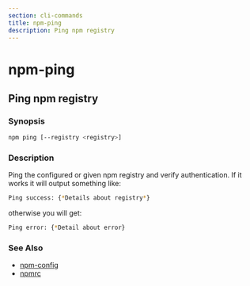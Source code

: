 ```yaml
---
section: cli-commands 
title: npm-ping
description: Ping npm registry
---
```


# npm-ping

## Ping npm registry

### Synopsis

```bash
npm ping [--registry <registry>]
```

### Description

Ping the configured or given npm registry and verify authentication.
If it works it will output something like:

```bash
Ping success: {*Details about registry*}
```
otherwise you will get:
```bash
Ping error: {*Detail about error}
```

### See Also

* [npm-config](npm-config)
* [npmrc](/docs/configuring-npm/npmrc)
